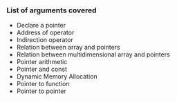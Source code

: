 ### List of arguments covered

* Declare a pointer
* Address of operator
* Indirection operator
* Relation between array and pointers
* Relation between multidimensional array and pointers
* Pointer arithmetic
* Pointer and const
* Dynamic Memory Allocation 
* Pointer to function
* Pointer to pointer
